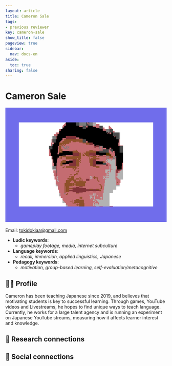 ```yaml
---
layout: article
title: Cameron Sale
tags:
- previous reviewer
key: cameron-sale
show_title: false
pageview: true
sidebar:
  nav: docs-en
aside:
  toc: true
sharing: false
---
```


# Cameron Sale

<div class="card">
  <div class="card__image">
    <img class="image" src="/assets/images/llp-sale.png"/>
    <div class="overlay overlay--bottom">
      <p></p>
    </div>
  </div>
</div>

Email: [tokidokiaa@gmail.com](mailto:tokidokiaa@gmail.com)

- **Ludic keywords**: 
  - *gameplay footage, media, internet subculture*
- **Language keywords**: 
  - *recall, immersion, applied linguistics, Japanese*
- **Pedagogy keywords**: 
  - *motivation, group-based learning, self-evaluation/metacognitive*
<!--more-->

## 👨‍🏫 Profile

Cameron has been teaching Japanese since 2019, and believes that motivating students is key to successful learning. Through games, YouTube videos and Livestreams, he hopes to find unique ways to teach language. Currently, he works for a large talent agency and is running an experiment on Japanese YouTube streams, measuring how it affects learner interest and knowledge. 

## 🧪 Research connections


## 💬 Social connections
